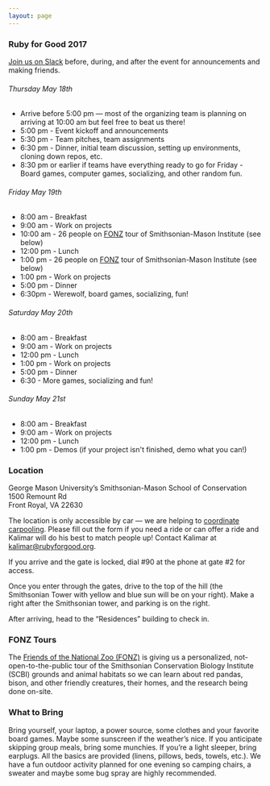 ```yaml
---
layout: page
---
```


### Ruby for Good 2017

[Join us on Slack](https://rubyforgood.herokuapp.com/) before, during, and after the event for announcements and making friends.

###### Thursday May 18th

* Arrive before 5:00 pm — most of the organizing team is planning on arriving at 10:00 am but feel free to beat us there!
* 5:00 pm - Event kickoff and announcements
* 5:30 pm - Team pitches, team assignments
* 6:30 pm - Dinner, initial team discussion, setting up environments, cloning down repos, etc.
* 8:30 pm or earlier if teams have everything ready to go for Friday - Board games, computer games, socializing, and other random fun.

###### Friday May 19th

* 8:00 am - Breakfast
* 9:00 am - Work on projects
* 10:00 am - 26 people on [FONZ](https://nationalzoo.si.edu/JoinFonz/join.cfm) tour of Smithsonian-Mason Institute (see below)
* 12:00 pm - Lunch
* 1:00 pm - 26 people on [FONZ](https://nationalzoo.si.edu/JoinFonz/join.cfm) tour of Smithsonian-Mason Institute (see below)
* 1:00 pm - Work on projects
* 5:00 pm - Dinner
* 6:30pm - Werewolf, board games, socializing, fun!

###### Saturday May 20th

* 8:00 am - Breakfast
* 9:00 am - Work on projects
* 12:00 pm - Lunch
* 1:00 pm - Work on projects
* 5:00 pm - Dinner
* 6:30 - More games, socializing and fun!

###### Sunday May 21st

* 8:00 am - Breakfast
* 9:00 am - Work on projects
* 12:00 pm - Lunch
* 1:00 pm - Demos (if your project isn't finished, demo what you can!)

### Location

George Mason University’s Smithsonian-Mason School of Conservation<br>
1500 Remount Rd<br>
Front Royal, VA 22630

The location is only accessible by car — we are helping to [coordinate carpooling](https://docs.google.com/forms/d/1aA0fJbbmxYW3lTqP6A7zLOnZbECzCd5d9f7L9ok_jLI/viewform?c=0&w=1). Please fill out the form if you need a ride or can offer a ride and Kalimar will do his best to match people up! Contact Kalimar at [kalimar@rubyforgood.org](mailto:kalimar@rubyforgood.org).

If you arrive and the gate is locked, dial #90 at the phone at gate #2 for access.

Once you enter through the gates, drive to the top of the hill (the Smithsonian Tower with yellow and blue sun will be on your right). Make a right after the Smithsonian tower, and parking is on the right.

After arriving, head to the “Residences” building to check in.

### FONZ Tours

The [Friends of the National Zoo (FONZ)](https://nationalzoo.si.edu/JoinFonz/join.cfm) is giving us a personalized, not-open-to-the-public tour of the Smithsonian Conservation Biology Institute (SCBI) grounds and animal habitats so we can learn about red pandas, bison, and other friendly creatures, their homes, and the research being done on-site.

### What to Bring

Bring yourself, your laptop, a power source, some clothes and your favorite board games. Maybe some sunscreen if the weather’s nice. If you anticipate skipping group meals, bring some munchies. If you’re a light sleeper, bring earplugs. All the basics are provided (linens, pillows, beds, towels, etc.). We have a fun outdoor activity planned for one evening so camping chairs, a sweater and maybe some bug spray are highly recommended.
